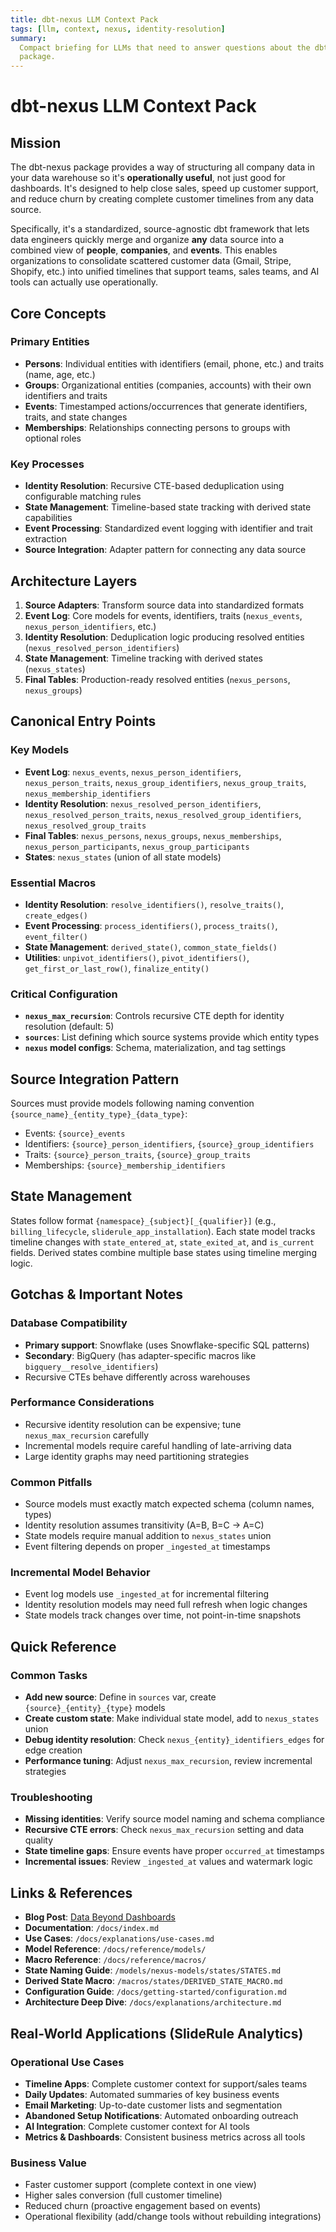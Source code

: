 ```yaml
---
title: dbt-nexus LLM Context Pack
tags: [llm, context, nexus, identity-resolution]
summary:
  Compact briefing for LLMs that need to answer questions about the dbt-nexus
  package.
---
```


# dbt-nexus LLM Context Pack

## Mission

The dbt-nexus package provides a way of structuring all company data in your
data warehouse so it's **operationally useful**, not just good for dashboards.
It's designed to help close sales, speed up customer support, and reduce churn
by creating complete customer timelines from any data source.

Specifically, it's a standardized, source-agnostic dbt framework that lets data
engineers quickly merge and organize **any** data source into a combined view of
**people**, **companies**, and **events**. This enables organizations to
consolidate scattered customer data (Gmail, Stripe, Shopify, etc.) into unified
timelines that support teams, sales teams, and AI tools can actually use
operationally.

## Core Concepts

### Primary Entities

- **Persons**: Individual entities with identifiers (email, phone, etc.) and
  traits (name, age, etc.)
- **Groups**: Organizational entities (companies, accounts) with their own
  identifiers and traits
- **Events**: Timestamped actions/occurrences that generate identifiers, traits,
  and state changes
- **Memberships**: Relationships connecting persons to groups with optional
  roles

### Key Processes

- **Identity Resolution**: Recursive CTE-based deduplication using configurable
  matching rules
- **State Management**: Timeline-based state tracking with derived state
  capabilities
- **Event Processing**: Standardized event logging with identifier and trait
  extraction
- **Source Integration**: Adapter pattern for connecting any data source

## Architecture Layers

1. **Source Adapters**: Transform source data into standardized formats
2. **Event Log**: Core models for events, identifiers, traits (`nexus_events`,
   `nexus_person_identifiers`, etc.)
3. **Identity Resolution**: Deduplication logic producing resolved entities
   (`nexus_resolved_person_identifiers`)
4. **State Management**: Timeline tracking with derived states (`nexus_states`)
5. **Final Tables**: Production-ready resolved entities (`nexus_persons`,
   `nexus_groups`)

## Canonical Entry Points

### Key Models

- **Event Log**: `nexus_events`, `nexus_person_identifiers`,
  `nexus_person_traits`, `nexus_group_identifiers`, `nexus_group_traits`,
  `nexus_membership_identifiers`
- **Identity Resolution**: `nexus_resolved_person_identifiers`,
  `nexus_resolved_person_traits`, `nexus_resolved_group_identifiers`,
  `nexus_resolved_group_traits`
- **Final Tables**: `nexus_persons`, `nexus_groups`, `nexus_memberships`,
  `nexus_person_participants`, `nexus_group_participants`
- **States**: `nexus_states` (union of all state models)

### Essential Macros

- **Identity Resolution**: `resolve_identifiers()`, `resolve_traits()`,
  `create_edges()`
- **Event Processing**: `process_identifiers()`, `process_traits()`,
  `event_filter()`
- **State Management**: `derived_state()`, `common_state_fields()`
- **Utilities**: `unpivot_identifiers()`, `pivot_identifiers()`,
  `get_first_or_last_row()`, `finalize_entity()`

### Critical Configuration

- **`nexus_max_recursion`**: Controls recursive CTE depth for identity
  resolution (default: 5)
- **`sources`**: List defining which source systems provide which entity types
- **`nexus` model configs**: Schema, materialization, and tag settings

## Source Integration Pattern

Sources must provide models following naming convention
`{source_name}_{entity_type}_{data_type}`:

- Events: `{source}_events`
- Identifiers: `{source}_person_identifiers`, `{source}_group_identifiers`
- Traits: `{source}_person_traits`, `{source}_group_traits`
- Memberships: `{source}_membership_identifiers`

## State Management

States follow format `{namespace}_{subject}[_{qualifier}]` (e.g.,
`billing_lifecycle`, `sliderule_app_installation`). Each state model tracks
timeline changes with `state_entered_at`, `state_exited_at`, and `is_current`
fields. Derived states combine multiple base states using timeline merging
logic.

## Gotchas & Important Notes

### Database Compatibility

- **Primary support**: Snowflake (uses Snowflake-specific SQL patterns)
- **Secondary**: BigQuery (has adapter-specific macros like
  `bigquery__resolve_identifiers`)
- Recursive CTEs behave differently across warehouses

### Performance Considerations

- Recursive identity resolution can be expensive; tune `nexus_max_recursion`
  carefully
- Incremental models require careful handling of late-arriving data
- Large identity graphs may need partitioning strategies

### Common Pitfalls

- Source models must exactly match expected schema (column names, types)
- Identity resolution assumes transitivity (A=B, B=C → A=C)
- State models require manual addition to `nexus_states` union
- Event filtering depends on proper `_ingested_at` timestamps

### Incremental Model Behavior

- Event log models use `_ingested_at` for incremental filtering
- Identity resolution models may need full refresh when logic changes
- State models track changes over time, not point-in-time snapshots

## Quick Reference

### Common Tasks

- **Add new source**: Define in `sources` var, create `{source}_{entity}_{type}`
  models
- **Create custom state**: Make individual state model, add to `nexus_states`
  union
- **Debug identity resolution**: Check `nexus_{entity}_identifiers_edges` for
  edge creation
- **Performance tuning**: Adjust `nexus_max_recursion`, review incremental
  strategies

### Troubleshooting

- **Missing identities**: Verify source model naming and schema compliance
- **Recursive CTE errors**: Check `nexus_max_recursion` setting and data quality
- **State timeline gaps**: Ensure events have proper `occurred_at` timestamps
- **Incremental issues**: Review `_ingested_at` values and watermark logic

## Links & References

- **Blog Post**:
  [Data Beyond Dashboards](https://www.slideruleanalytics.com/blog/dbt-nexus-data-beyond-dashboards)
- **Documentation**: `/docs/index.md`
- **Use Cases**: `/docs/explanations/use-cases.md`
- **Model Reference**: `/docs/reference/models/`
- **Macro Reference**: `/docs/reference/macros/`
- **State Naming Guide**: `/models/nexus-models/states/STATES.md`
- **Derived State Macro**: `/macros/states/DERIVED_STATE_MACRO.md`
- **Configuration Guide**: `/docs/getting-started/configuration.md`
- **Architecture Deep Dive**: `/docs/explanations/architecture.md`

## Real-World Applications (SlideRule Analytics)

### Operational Use Cases

- **Timeline Apps**: Complete customer context for support/sales teams
- **Daily Updates**: Automated summaries of key business events
- **Email Marketing**: Up-to-date customer lists and segmentation
- **Abandoned Setup Notifications**: Automated onboarding outreach
- **AI Integration**: Complete customer context for AI tools
- **Metrics & Dashboards**: Consistent business metrics across all tools

### Business Value

- Faster customer support (complete context in one view)
- Higher sales conversion (full customer timeline)
- Reduced churn (proactive engagement based on events)
- Operational flexibility (add/change tools without rebuilding integrations)
